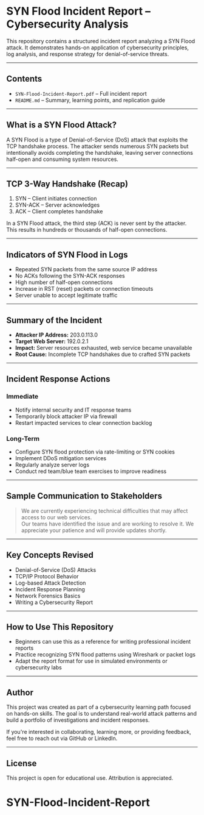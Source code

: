 # SYN Flood Incident Report – Cybersecurity Analysis

This repository contains a structured incident report analyzing a SYN Flood attack. It demonstrates hands-on application of cybersecurity principles, log analysis, and response strategy for denial-of-service threats.

---

## Contents

- `SYN-Flood-Incident-Report.pdf` – Full incident report  
- `README.md` – Summary, learning points, and replication guide

---

## What is a SYN Flood Attack?

A SYN Flood is a type of Denial-of-Service (DoS) attack that exploits the TCP handshake process. The attacker sends numerous SYN packets but intentionally avoids completing the handshake, leaving server connections half-open and consuming system resources.

---

## TCP 3-Way Handshake (Recap)

1. SYN – Client initiates connection  
2. SYN-ACK – Server acknowledges  
3. ACK – Client completes handshake  

In a SYN Flood attack, the third step (ACK) is never sent by the attacker. This results in hundreds or thousands of half-open connections.

---

## Indicators of SYN Flood in Logs

- Repeated SYN packets from the same source IP address  
- No ACKs following the SYN-ACK responses  
- High number of half-open connections  
- Increase in RST (reset) packets or connection timeouts  
- Server unable to accept legitimate traffic

---

## Summary of the Incident

- **Attacker IP Address:** 203.0.113.0  
- **Target Web Server:** 192.0.2.1  
- **Impact:** Server resources exhausted, web service became unavailable  
- **Root Cause:** Incomplete TCP handshakes due to crafted SYN packets

---

## Incident Response Actions

### Immediate

- Notify internal security and IT response teams  
- Temporarily block attacker IP via firewall  
- Restart impacted services to clear connection backlog

### Long-Term

- Configure SYN flood protection via rate-limiting or SYN cookies  
- Implement DDoS mitigation services  
- Regularly analyze server logs  
- Conduct red team/blue team exercises to improve readiness

---

## Sample Communication to Stakeholders

> We are currently experiencing technical difficulties that may affect access to our web services.  
> Our teams have identified the issue and are working to resolve it. We appreciate your patience and will provide updates shortly.

---

## Key Concepts Revised

- Denial-of-Service (DoS) Attacks  
- TCP/IP Protocol Behavior  
- Log-based Attack Detection  
- Incident Response Planning  
- Network Forensics Basics  
- Writing a Cybersecurity Report

---

## How to Use This Repository

- Beginners can use this as a reference for writing professional incident reports  
- Practice recognizing SYN flood patterns using Wireshark or packet logs  
- Adapt the report format for use in simulated environments or cybersecurity labs

---

## Author

This project was created as part of a cybersecurity learning path focused on hands-on skills. The goal is to understand real-world attack patterns and build a portfolio of investigations and incident responses.

If you're interested in collaborating, learning more, or providing feedback, feel free to reach out via GitHub or LinkedIn.

---

## License

This project is open for educational use. Attribution is appreciated.

# SYN-Flood-Incident-Report

